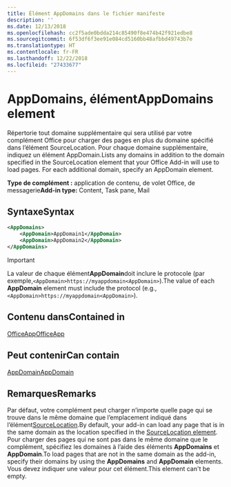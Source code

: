```yaml
---
title: Élément AppDomains dans le fichier manifeste
description: ''
ms.date: 12/13/2018
ms.openlocfilehash: cc2f5ade0bdda214c85490f8e474b42f921edbe8
ms.sourcegitcommit: 6f53df6f3ee91e084cd5160bb48afbbd49743b7e
ms.translationtype: HT
ms.contentlocale: fr-FR
ms.lasthandoff: 12/22/2018
ms.locfileid: "27433677"
---
```

# <a name="appdomains-element"></a><span data-ttu-id="21416-102">AppDomains, élément</span><span class="sxs-lookup"><span data-stu-id="21416-102">AppDomains element</span></span>

<span data-ttu-id="21416-p101">Répertorie tout domaine supplémentaire qui sera utilisé par votre complément Office pour charger des pages en plus du domaine spécifié dans l’élément SourceLocation. Pour chaque domaine supplémentaire, indiquez un élément AppDomain.</span><span class="sxs-lookup"><span data-stu-id="21416-p101">Lists any domains in addition to the domain specified in the SourceLocation element that your Office Add-in will use to load pages. For each additional domain, specify an AppDomain element.</span></span>

 <span data-ttu-id="21416-105">**Type de complément :** application de contenu, de volet Office, de messagerie</span><span class="sxs-lookup"><span data-stu-id="21416-105">**Add-in type:** Content, Task pane, Mail</span></span>

## <a name="syntax"></a><span data-ttu-id="21416-106">Syntaxe</span><span class="sxs-lookup"><span data-stu-id="21416-106">Syntax</span></span>

```XML
<AppDomains>
    <AppDomain>AppDomain1</AppDomain>
    <AppDomain>AppDomain2</AppDomain>
</AppDomains>
```

> [!IMPORTANT]
> <span data-ttu-id="21416-107">La valeur de chaque élément**AppDomain**doit inclure le protocole (par exemple,`<AppDomain>https://myappdomain<AppDomain>`).</span><span class="sxs-lookup"><span data-stu-id="21416-107">The value of each **AppDomain** element must include the protocol (e.g., `<AppDomain>https://myappdomain<AppDomain>`).</span></span>

## <a name="contained-in"></a><span data-ttu-id="21416-108">Contenu dans</span><span class="sxs-lookup"><span data-stu-id="21416-108">Contained in</span></span>

[<span data-ttu-id="21416-109">OfficeApp</span><span class="sxs-lookup"><span data-stu-id="21416-109">OfficeApp</span></span>](officeapp.md)

## <a name="can-contain"></a><span data-ttu-id="21416-110">Peut contenir</span><span class="sxs-lookup"><span data-stu-id="21416-110">Can contain</span></span>

[<span data-ttu-id="21416-111">AppDomain</span><span class="sxs-lookup"><span data-stu-id="21416-111">AppDomain</span></span>](appdomain.md)

## <a name="remarks"></a><span data-ttu-id="21416-112">Remarques</span><span class="sxs-lookup"><span data-stu-id="21416-112">Remarks</span></span>

<span data-ttu-id="21416-113">Par défaut, votre complément peut charger n’importe quelle page qui se trouve dans le même domaine que l’emplacement indiqué dans l’élément[SourceLocation](sourcelocation.md).</span><span class="sxs-lookup"><span data-stu-id="21416-113">By default, your add-in can load any page that is in the same domain as the location specified in the [SourceLocation element](sourcelocation.md).</span></span> <span data-ttu-id="21416-114">Pour charger des pages qui ne sont pas dans le même domaine que le complément, spécifiez les domaines à l’aide des éléments **AppDomains** et **AppDomain**.</span><span class="sxs-lookup"><span data-stu-id="21416-114">To load pages that are not in the same domain as the add-in, specify their domains by using the **AppDomains** and **AppDomain** elements.</span></span> <span data-ttu-id="21416-115">Vous devez indiquer une valeur pour cet élément.</span><span class="sxs-lookup"><span data-stu-id="21416-115">This element can't be empty.</span></span>
